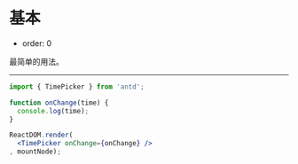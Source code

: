 # 基本

-	order: 0

最简单的用法。

---

````jsx
import { TimePicker } from 'antd';

function onChange(time) {
  console.log(time);
}

ReactDOM.render(
  <TimePicker onChange={onChange} />
, mountNode);
````
